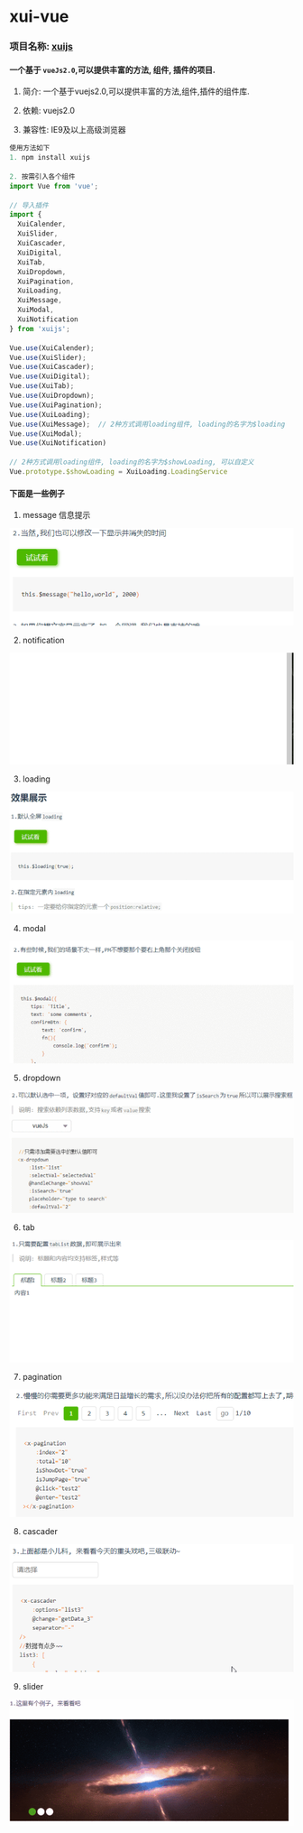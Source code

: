 # xui-vue

### 项目名称: [xuijs](https://github.com/xumengzi/xui-vue)

#### 一个基于 `vueJs2.0`,可以提供丰富的方法, 组件, 插件的项目.

1. 简介: 一个基于vuejs2.0,可以提供丰富的方法,组件,插件的组件库.

2. 依赖: vuejs2.0

3. 兼容性: IE9及以上高级浏览器

```javascript
使用方法如下
1. npm install xuijs

2. 按需引入各个组件
import Vue from 'vue';

// 导入插件
import {
  XuiCalender,
  XuiSlider,
  XuiCascader,
  XuiDigital,
  XuiTab,
  XuiDropdown,
  XuiPagination,
  XuiLoading,
  XuiMessage,
  XuiModal,
  XuiNotification
} from 'xuijs';

Vue.use(XuiCalender);
Vue.use(XuiSlider);
Vue.use(XuiCascader);
Vue.use(XuiDigital);
Vue.use(XuiTab);
Vue.use(XuiDropdown);
Vue.use(XuiPagination);
Vue.use(XuiLoading);
Vue.use(XuiMessage);  // 2种方式调用loading组件, loading的名字为$loading
Vue.use(XuiModal);
Vue.use(XuiNotification)

// 2种方式调用loading组件, loading的名字为$showLoading, 可以自定义
Vue.prototype.$showLoading = XuiLoading.LoadingService  
```

#### 下面是一些例子 

1. message 信息提示

![message](./imgs/message.gif)

2. notification

![notification](./imgs/notification.gif)

3. loading

![loading](./imgs/loading.gif)

4. modal

![modal](./imgs/modal.gif)

5. dropdown

![dropdown](./imgs/dropdown.gif)

6. tab

![tab](./imgs/tab.gif)

7. pagination

![pagination](./imgs/pagination.gif)

8. cascader

![cascader](./imgs/cascader.gif)

9. slider

![slider](./imgs/slider.gif)
